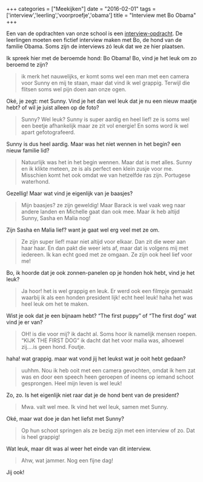 +++
categories = ["Meekijken"]
date = "2016-02-01"
tags = ['interview','leerling','voorproefje','obama']
title = "Interview met Bo Obama"
+++

Een van de opdrachten van onze school is een [interview-opdracht](https://www.dedigitaletopschool.nl/voorproefjes/111-het-werk-van-de). De leerlingen moeten een fictief interview maken met Bo, de hond van de familie Obama. Soms zijn de interviews zó leuk dat we ze hier plaatsen.

Ik spreek hier met de beroemde hond: Bo Obama! Bo, vind je het leuk om zo beroemd te zijn?

> ik merk het nauwelijks, er komt soms wel een man met een camera voor Sunny en mij te staan, maar dat vind ik wel grappig. Terwijl die flitsen soms wel pijn doen aan onze ogen.

Oké, je zegt: met Sunny. Vind je het dan wel leuk dat je nu een nieuw maatje hebt? of wil je juist alleen op de foto?

> Sunny? Wel leuk? Sunny is super aardig en heel lief! ze is soms wel een beetje afhankelijk maar ze zit vol energie! En soms word ik wel apart gefotografeerd.

Sunny is dus heel aardig. Maar was het niet wennen in het begin? een nieuw familie lid?

> Natuurlijk was het in het begin wennen. Maar dat is met alles. Sunny en ik klikte meteen, ze is als perfect een klein zusje voor me. Misschien komt het ook omdat we van hetzelfde ras zijn. Portugese waterhond.

Gezellig! Maar wat vind je eigenlijk van je baasjes?

> Mijn baasjes? ze zijn geweldig! Maar Barack is wel vaak weg naar andere landen en Michelle gaat dan ook mee. Maar ik heb altijd Sunny, Sasha en Malia nog!

Zijn Sasha en Malia lief? want je gaat wel erg veel met ze om.

> Ze zijn super lief! maar niet altijd voor elkaar. Dan zit die weer aan haar haar. En dan pakt die weer iets af, maar dat is volgens mij met iedereen. Ik kan echt goed met ze omgaan. Ze zijn ook heel lief voor me!

Bo, ik hoorde dat je ook zonnen-panelen op je honden hok hebt, vind je het leuk?

> Ja hoor! het is wel grappig en leuk. Er werd ook een filmpje gemaakt waarbij ik als een honden president lijk! echt heel leuk! haha het was heel leuk om het te maken.

Wist je ook dat je een bijnaam hebt? “The first puppy” of “The first dog” wat vind je er van?

> OH! is die voor mij? ik dacht al. Soms hoor ik namelijk mensen roepen. “KIJK THE FIRST DOG” ik dacht dat het voor malia was, alhoewel zij….is geen hond. Foutje.

haha! wat grappig. maar wat vond jij het leukst wat je ooit hebt gedaan?

> uuhhm. Nou ik heb ooit met een camera gevochten, omdat ik hem zat was en door een speech heen geroepen of ineens op iemand schoot gesprongen. Heel mijn leven is wel leuk!

Zo, zo. Is het eigenlijk niet raar dat je de hond bent van de president?

> Mwa. valt wel mee. Ik vind het wel leuk, samen met Sunny.

Oké, maar wat doe je dan het liefst met Sunny?

> Op hun schoot springen als ze bezig zijn met een interview of zo. Dat is heel grappig!

Wat leuk, maar dit was al weer het einde van dit interview.

> Ahw, wat jammer. Nog een fijne dag!

Jij ook!
